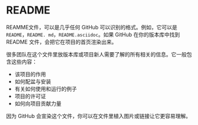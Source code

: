 # README

REAMME文件，可以是几乎任何 GitHub 可以识别的格式。例如，它可以是`README`，`README. md`，`README.asciidoc`。如果 GitHub 在你的版本库中找到 README 文件，会把它在项目的首页渲染出来。

很多团队在这个文件里放版本库或项目新人需要了解的所有相关的信息。它一般包含这些内容：

- 该项目的作用
- 如何配盆与安装
- 有关如何使用和运行的例子
- 项目的许可证
- 如何向项目贡献力量

因为 GitHub 会宣染这个文件，你可以在文件里植入图片或链接让它更容易理解。

